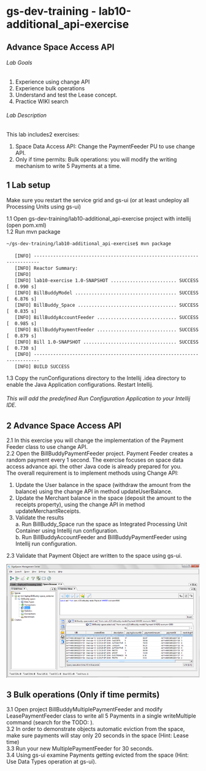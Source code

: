 # gs-dev-training - lab10-additional_api-exercise

## 	Advance Space Access API

###### Lab Goals
1. Experience using change API
2. Experience bulk operations
3. Understand and test the Lease concept. 
4. Practice WIKI search 

###### Lab Description
This lab includes2 exercises:
1. 	Space Data Access API: Change the PaymentFeeder PU to use change API.
2. 	Only if time permits: Bulk operations: you will modify the writing mechanism to write 5 Payments at a time. 

## 1 Lab setup
Make sure you restart the service grid and gs-ui (or at least undeploy all Processing Units using gs-ui)
               
1.1 Open gs-dev-training/lab10-additional_api-exercise project with intellij (open pom.xml) <br />
1.2 Run mvn package

    ~/gs-dev-training/lab10-additional_api-exercise$ mvn package
    
       [INFO] ------------------------------------------------------------------------
       [INFO] Reactor Summary:
       [INFO] 
       [INFO] lab10-exercise 1.0-SNAPSHOT ........................ SUCCESS [  0.990 s]
       [INFO] BillBuddyModel ..................................... SUCCESS [  6.876 s]
       [INFO] BillBuddy_Space .................................... SUCCESS [  0.835 s]
       [INFO] BillBuddyAccountFeeder ............................. SUCCESS [  0.985 s]
       [INFO] BillBuddyPaymentFeeder ............................. SUCCESS [  0.879 s]
       [INFO] Bill 1.0-SNAPSHOT .................................. SUCCESS [  0.730 s]
       [INFO] ------------------------------------------------------------------------
       [INFO] BUILD SUCCESS


1.3 Copy the runConfigurations directory to the Intellij .idea directory to enable the Java Application configurations. Restart Intellij.
###### This will add the predefined Run Configuration Application to your Intellij IDE.

## 2	Advance Space Access API	
 2.1	In this exercise you will change the implementation of the 
        Payment Feeder class to use change API. <br />
 2.2	Open the BillBuddyPaymentFeeder project.
        Payment Feeder creates a random payment every 1 second.
        The exercise focuses on space data access advance api.
        the other Java code is already prepared for you. <br /> 
 The overall requirement is to implement methods using Change API:
 
 1.	Update the User balance in the space (withdraw the amount from the balance) 
    using the change API in method updateUserBalance.
 2.	Update the Merchant balance in the space (deposit the amount to the receipts property), 
    using the change API in method updateMerchantReceipts.
 3.	Validate the results <br />
 a.	Run BillBuddy_Space run the space as Integrated Processing Unit Container using Intellij run configuration. <br />
 b.	Run BillBuddyAccountFeeder and BillBuddyPaymentFeeder using Intellij run configuration.
 
2.3	Validate that Payment Object are written to the space using gs-ui.

![Screenshot](./Pictures/Picture1.png)

## 3	Bulk operations (Only if time permits)
3.1	Open project BillBuddyMultiplePaymentFeeder and modify LeasePaymentFeeder 
        class to write all 5 Payments in a single writeMultiple command (search for the TODO: ). <br />
3.2	In order to demonstrate objects automatic eviction from the space, 
        make sure payments will stay only 20 seconds in the space (Hint: Lease time) <br />
3.3	Run your new MultiplePaymentFeeder for 30 seconds. <br /> 
3.4	Using gs-ui examine Payments getting evicted from the space 
        (Hint: Use Data Types operation at gs-ui).


